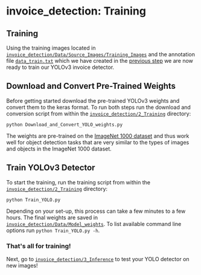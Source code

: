 # invoice_detection: Training

## Training
Using the training images located in [`invoice_detection/Data/Source_Images/Training_Images`](/Data/Source_Images/Training_Images) and the annotation file [`data_train.txt`](/Data/Source_Images/Training_Images/vott-csv-export) which we have created in the [previous step](/1_Image_Annotation/) we are now ready to train our YOLOv3 invoice detector. 

## Download and Convert Pre-Trained Weights
Before getting started download the pre-trained YOLOv3 weights and convert them to the keras format. To run both steps run the download and conversion script from within the [`invoice_detection/2_Training`](/2_Training/) directory:

```
python Download_and_Convert_YOLO_weights.py
```

The weights are pre-trained on the [ImageNet 1000 dataset](http://image-net.org/challenges/LSVRC/2015/index) and thus work well for object detection tasks that are very similar to the types of images and objects in the ImageNet 1000 dataset.

## Train YOLOv3 Detector
To start the training, run the training script from within the [`invoice_detection/2_Training`](/2_Training/) directory:
```
python Train_YOLO.py 
```
Depending on your set-up, this process can take a few minutes to a few hours. The final weights are saved in [`invoice_detection/Data/Model_weights`](/Data/Model_weights). To list available command line options run `python Train_YOLO.py -h`.


### That's all for training! 
Next, go to [`invoice_detection/3_Inference`](/3_Inference) to test your YOLO detector on new images!
